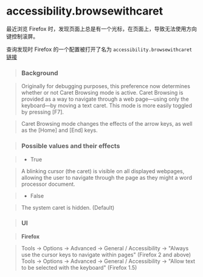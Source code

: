 # accessibility.browsewithcaret

最近浏览 Firefox 时，发现页面上总是有一个光标，在页面上，导致无法使用方向键控制滚屏。

查询发现时 Firefox 的一个配置被打开了名为 `accessibility.browsewithcaret` [链接](http://kb.mozillazine.org/Accessibility.browsewithcaret)

> ### Background

> Originally for debugging purposes, this preference now determines whether or not Caret Browsing mode is active. Caret Browsing is provided as a way to navigate through a web page—using only the keyboard—by moving a text caret. This mode is more easily toggled by pressing [F7].

> Caret Browsing mode changes the effects of the arrow keys, as well as the [Home] and [End] keys.

> ### Possible values and their effects

> - True

> A blinking cursor (the caret) is visible on all displayed webpages, allowing the user to navigate through the page as they might a word processor document.

> - False

> The system caret is hidden. (Default)

> ### UI

> **Firefox**

> Tools → Options → Advanced → General / Accessibility → "Always use the cursor keys to navigate within pages" (Firefox 2 and above)
> Tools → Options → Advanced → General / Accessibility → "Allow text to be selected with the keyboard" (Firefox 1.5)
